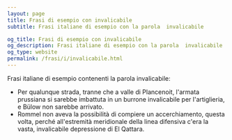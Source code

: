 ```yaml
---
layout: page
title: Frasi di esempio con invalicabile 
subtitle: Frasi italiane di esempio con la parola  invalicabile

og_title: Frasi di esempio con invalicabile 
og_description: Frasi italiane di esempio con la parola  invalicabile
og_type: website
permalink: /frasi/i/invalicabile.html
---
```


Frasi italiane di esempio contenenti la parola invalicabile:


- Per qualunque strada, tranne che a valle di Plancenoit, l'armata prussiana si sarebbe imbattuta in un burrone invalicabile per l'artiglieria, e Bülow non sarebbe arrivato.
- Rommel non aveva la possibilità di compiere un accerchiamento, questa volta, perché all'estremità meridionale della linea difensiva c'era la vasta, invalicabile depressione di El Qattara.
